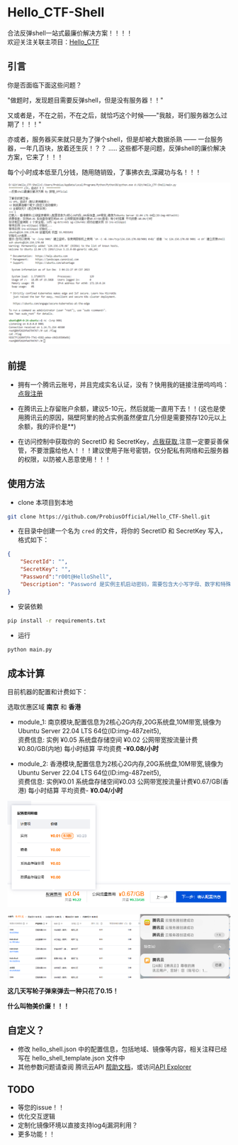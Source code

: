 # Hello_CTF-Shell

合法反弹shell一站式最廉价解决方案！！！！  
欢迎关注关联主项目：[Hello_CTF](https://github.com/ProbiusOfficial/Hello-CTF)

## 引言

你是否面临下面这些问题？

"做题时，发现题目需要反弹shell，但是没有服务器！！"

又或者是，不在之前，不在之后，就恰巧这个时候——"我敲，哥们服务器怎么过期了！！！"

亦或者，服务器买来就只是为了弹个shell，但是却被大数据杀熟 —— 一台服务器，一年几百块，放着还生灰！？？
.....
这些都不是问题，反弹shell的廉价解决方案，它来了！！！

每个小时成本低至几分钱，随用随销毁，了事拂衣去,深藏功与名！！！

![image-20231203042237605](./assets/image-20231203042237605.png)

## 前提
- 拥有一个腾讯云账号，并且完成实名认证，没有？快用我的链接注册呜呜呜：[点我注册](https://curl.qcloud.com/wJfmoR2i)  

- 在腾讯云上存留账户余额，建议5-10元，然后就能一直用下去！！(这也是使用腾讯云的原因，隔壁阿里的抢占实例虽然便宜几分但是需要预存120元以上余额，我的评价是**)

- 在访问控制中获取你的 SecretID 和 SecretKey，[点我获取](https://console.cloud.tencent.com/cam/capi),注意一定要妥善保管，不要泄露给他人！！！建议使用子账号密钥，仅分配私有网络和云服务器的权限，以防被人恶意使用！！！

## 使用方法

- clone 本项目到本地

```bash
git clone https://github.com/ProbiusOfficial/Hello_CTF-Shell.git
```

- 在目录中创建一个名为 `cred` 的文件，将你的 SecretID 和 SecretKey 写入，格式如下：

```json
{ 
    "SecretId": "",
    "SecretKey": "",
    "Password":"r00t@HelloShell",
    "Description": "Password 是实例主机启动密码，需要包含大小写字母、数字和特殊字符，长度8-30位。默认为 r00t@HelloShell , 建议修改，推荐配置公私钥实现免密登录"
}
```

- 安装依赖

```bash
pip install -r requirements.txt
```

- 运行

```bash
python main.py
```


## 成本计算

目前机器的配置和计费如下：

选取优惠区域 **南京** 和 **香港**

- module_1: 南京模块,配置信息为2核心2G内存,20G系统盘,10M带宽,镜像为Ubuntu Server 22.04 LTS 64位(ID:img-487zeit5),   
  资费信息: 实例 ¥0.05 系统盘存储空间 ¥0.02 公网带宽按流量计费¥0.80/GB(内地) 每小时结算 平均资费 **-¥0.08/小时**  

- module_2: 香港模块,配置信息为2核心2G内存,20G系统盘,10M带宽,镜像为Ubuntu Server 22.04 LTS 64位(ID:img-487zeit5),   
  资费信息: 实例¥0.01 系统盘存储空间¥0.03 公网带宽按流量计费¥0.67/GB(香港) 每小时结算 平均资费- **¥0.04/小时**

![image-20231203034133133](./assets/image-20231203034133133.png)

![image-20231203034451967](./assets/image-20231203034451967.png)

**这几天写轮子弹来弹去一种只花了0.15！**

**什么叫物美价廉！！！**

## 自定义？
- 修改 hello_shell.json 中的配置信息，包括地域、镜像等内容，相关注释已经写在 hello_shell_template.json 文件中
- 其他参数问题请查阅 腾讯云API [帮助文档](https://cloud.tencent.com/document/api)，或访问[API Explorer](https://console.cloud.tencent.com/api/explorer)

## TODO
- 等您的issue！！
- 优化交互逻辑
- 定制化镜像环境以直接支持log4j漏洞利用？
- 更多功能！！